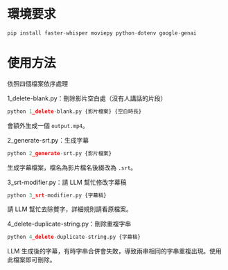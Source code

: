 # 環境要求
```python
pip install faster-whisper moviepy python-dotenv google-genai
```
# 使用方法
依照四個檔案依序處理

1_delete-blank.py：刪除影片空白處（沒有人講話的片段）
```python
python 1_delete-blank.py {影片檔案} {空白時長}
```
會額外生成一個 `output.mp4`。

2_generate-srt.py：生成字幕
```python
python 2_generate-srt.py {影片檔案}
```
生成字幕檔案，檔名為影片檔名後綴改為 `.srt`。

3_srt-modifier.py：請 LLM 幫忙修改字幕稿
```python
python 3_srt-modifier.py {字幕稿}
```
請 LLM 幫忙去除贅字，詳細規則請看原檔案。

4_delete-duplicate-string.py：刪除重複字串
```python
python 4_delete-duplicate-string.py {字幕稿}
```
LLM 生成後的字幕，有時字串合併會失敗，導致兩串相同的字串重複出現。使用此檔案即可刪除。
